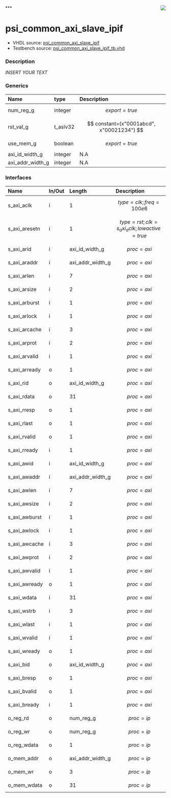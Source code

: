 <img align="right" src="../doc/psi_logo.png">
***

# psi_common_axi_slave_ipif
 - VHDL source: [psi_common_axi_slave_ipif](C:/Users/stef_b/git/GFA/Libraries/Firmware/VHDL/psi_common/hdl/psi_common_axi_slave_ipif.vhd)
 - Testbench source: [psi_common_axi_slave_ipif_tb.vhd](../testbench/psi_common_axi_slave_ipif_tb/psi_common_axi_slave_ipif_tb.vhd)

### Description
*INSERT YOUR TEXT*

### Generics
| Name             | type     | Description                               |
|:-----------------|:---------|:------------------------------------------|
| num_reg_g        | integer  | $$ export=true $$                         |
| rst_val_g        | t_aslv32 | $$ constant=(x"0001abcd", x"00021234") $$ |
| use_mem_g        | boolean  | $$ export=true $$                         |
| axi_id_width_g   | integer  | N.A                                       |
| axi_addr_width_g | integer  | N.A                                       |

### Interfaces
| Name          | In/Out   | Length           | Description                                    |
|:--------------|:---------|:-----------------|:-----------------------------------------------|
| s_axi_aclk    | i        | 1                | $$ type=clk; freq=100e6 $$                     |
| s_axi_aresetn | i        | 1                | $$ type=rst; clk=s_axi_aclk; lowactive=true $$ |
| s_axi_arid    | i        | axi_id_width_g   | $$ proc=axi $$                                 |
| s_axi_araddr  | i        | axi_addr_width_g | $$ proc=axi $$                                 |
| s_axi_arlen   | i        | 7                | $$ proc=axi $$                                 |
| s_axi_arsize  | i        | 2                | $$ proc=axi $$                                 |
| s_axi_arburst | i        | 1                | $$ proc=axi $$                                 |
| s_axi_arlock  | i        | 1                | $$ proc=axi $$                                 |
| s_axi_arcache | i        | 3                | $$ proc=axi $$                                 |
| s_axi_arprot  | i        | 2                | $$ proc=axi $$                                 |
| s_axi_arvalid | i        | 1                | $$ proc=axi $$                                 |
| s_axi_arready | o        | 1                | $$ proc=axi $$                                 |
| s_axi_rid     | o        | axi_id_width_g   | $$ proc=axi $$                                 |
| s_axi_rdata   | o        | 31               | $$ proc=axi $$                                 |
| s_axi_rresp   | o        | 1                | $$ proc=axi $$                                 |
| s_axi_rlast   | o        | 1                | $$ proc=axi $$                                 |
| s_axi_rvalid  | o        | 1                | $$ proc=axi $$                                 |
| s_axi_rready  | i        | 1                | $$ proc=axi $$                                 |
| s_axi_awid    | i        | axi_id_width_g   | $$ proc=axi $$                                 |
| s_axi_awaddr  | i        | axi_addr_width_g | $$ proc=axi $$                                 |
| s_axi_awlen   | i        | 7                | $$ proc=axi $$                                 |
| s_axi_awsize  | i        | 2                | $$ proc=axi $$                                 |
| s_axi_awburst | i        | 1                | $$ proc=axi $$                                 |
| s_axi_awlock  | i        | 1                | $$ proc=axi $$                                 |
| s_axi_awcache | i        | 3                | $$ proc=axi $$                                 |
| s_axi_awprot  | i        | 2                | $$ proc=axi $$                                 |
| s_axi_awvalid | i        | 1                | $$ proc=axi $$                                 |
| s_axi_awready | o        | 1                | $$ proc=axi $$                                 |
| s_axi_wdata   | i        | 31               | $$ proc=axi $$                                 |
| s_axi_wstrb   | i        | 3                | $$ proc=axi $$                                 |
| s_axi_wlast   | i        | 1                | $$ proc=axi $$                                 |
| s_axi_wvalid  | i        | 1                | $$ proc=axi $$                                 |
| s_axi_wready  | o        | 1                | $$ proc=axi $$                                 |
| s_axi_bid     | o        | axi_id_width_g   | $$ proc=axi $$                                 |
| s_axi_bresp   | o        | 1                | $$ proc=axi $$                                 |
| s_axi_bvalid  | o        | 1                | $$ proc=axi $$                                 |
| s_axi_bready  | i        | 1                | $$ proc=axi $$                                 |
| o_reg_rd      | o        | num_reg_g        | $$ proc=ip $$                                  |
| o_reg_wr      | o        | num_reg_g        | $$ proc=ip $$                                  |
| o_reg_wdata   | o        | 1                | $$ proc=ip $$                                  |
| o_mem_addr    | o        | axi_addr_width_g | $$ proc=ip $$                                  |
| o_mem_wr      | o        | 3                | $$ proc=ip $$                                  |
| o_mem_wdata   | o        | 31               | $$ proc=ip $$                                  |